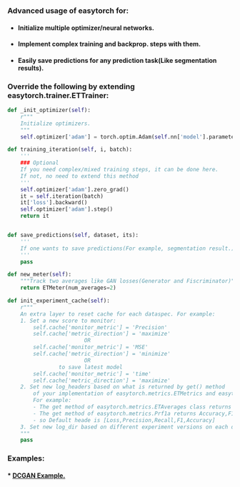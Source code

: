 ### Advanced usage of easytorch for:
* #### Initialize multiple optimizer/neural networks.
* #### Implement complex training and backprop. steps with them.
* #### Easily save predictions for any prediction task(Like segmentation results).

### Override the following by extending easytorch.trainer.ETTrainer:
```python
def _init_optimizer(self):
    r"""
    Initialize optimizers.
    """
    self.optimizer['adam'] = torch.optim.Adam(self.nn['model'].parameters(), lr=self.args['learning_rate'])

def training_iteration(self, i, batch):
    '''
    ### Optional
    If you need complex/mixed training steps, it can be done here. 
    If not, no need to extend this method 
    '''
    self.optimizer['adam'].zero_grad()
    it = self.iteration(batch)
    it['loss'].backward()
    self.optimizer['adam'].step()
    return it


def save_predictions(self, dataset, its):
    '''
    If one wants to save predictions(For example, segmentation result.)
    '''
    pass

def new_meter(self):
    """Track two averages like GAN losses(Generator and Fiscriminator)"""
    return ETMeter(num_averages=2)

def init_experiment_cache(self):
    r"""
    An extra layer to reset cache for each dataspec. For example:
    1. Set a new score to monitor:
        self.cache['monitor_metric'] = 'Precision'
        self.cache['metric_direction'] = 'maximize'
                        OR
        self.cache['monitor_metric'] = 'MSE'
        self.cache['metric_direction'] = 'minimize'
                        OR
                to save latest model
        self.cache['monitor_metric'] = 'time'
        self.cache['metric_direction'] = 'maximize'
    2. Set new log_headers based on what is returned by get() method
        of your implementation of easytorch.metrics.ETMetrics and easytorch.metrics.ETAverages class:
        For example:
        - The get method of easytorch.metrics.ETAverages class returns the average loss value.
        - The get method of easytorch.metrics.Prf1a returns Accuracy,F1,Precision,Recall
        - so Default heade is [Loss,Precision,Recall,F1,Accuracy]
    3. Set new log_dir based on different experiment versions on each datasets as per info. received from arguments.
    """
    pass
```

### Examples:
#### * **[DCGAN Example.](https://github.com/sraashis/gan-easytorch-celeb-faces)**